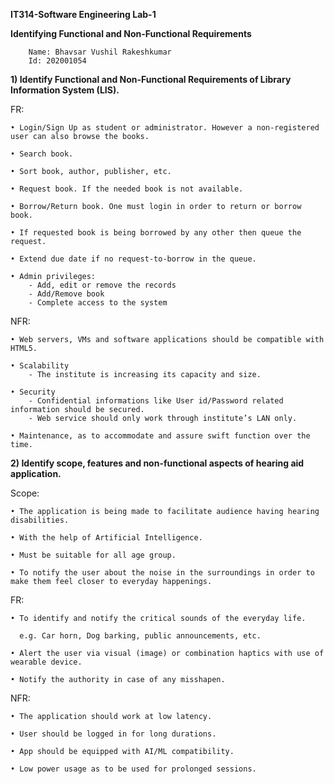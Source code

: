 **IT314-Software Engineering Lab-1**

**Identifying Functional and Non-Functional Requirements**

		Name: Bhavsar Vushil Rakeshkumar
		Id: 202001054

**1) Identify Functional and Non-Functional Requirements of Library Information System (LIS).**

FR:

    • Login/Sign Up as student or administrator. However a non-registered user can also browse the books. 
    
    • Search book.
    
    • Sort book, author, publisher, etc.
    
    • Request book. If the needed book is not available.
    
    • Borrow/Return book. One must login in order to return or borrow book.
    
    • If requested book is being borrowed by any other then queue the request.
    
    • Extend due date if no request-to-borrow in the queue.
    
    • Admin privileges:
	    - Add, edit or remove the records
	    - Add/Remove book
	    - Complete access to the system

NFR:

    • Web servers, VMs and software applications should be compatible with HTML5.
    
    • Scalability
	    - The institute is increasing its capacity and size.
	    
    • Security
	    - Confidential informations like User id/Password related information should be secured.
	    - Web service should only work through institute’s LAN only.
	    
    • Maintenance, as to accommodate and assure swift function over the time.


**2) Identify scope, features and non-functional aspects of hearing aid application.**

Scope:

    • The application is being made to facilitate audience having hearing disabilities.
    
    • With the help of Artificial Intelligence. 
    
    • Must be suitable for all age group.
    
    • To notify the user about the noise in the surroundings in order to make them feel closer to everyday happenings.
FR:

    • To identify and notify the critical sounds of the everyday life. 
    
      e.g. Car horn, Dog barking, public announcements, etc.
      
    • Alert the user via visual (image) or combination haptics with use of wearable device.
    
    • Notify the authority in case of any misshapen.

NFR:

    • The application should work at low latency.
    
    • User should be logged in for long durations.
    
    • App should be equipped with AI/ML compatibility.
    
    • Low power usage as to be used for prolonged sessions.
